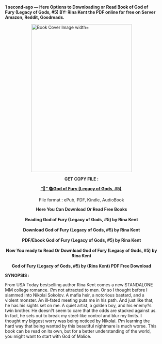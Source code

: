 <p><strong>1 second-ago &mdash; Here Options to Downloading or Read Book of God of Fury (Legacy of Gods, #5) BY: Rina Kent the PDF online for free on Server Amazon, Reddit, Goodreads.</strong></p><p><a href="https://yuzong16a.web.app/apply/197769061-god-of-fury"><img style="display: block; margin-left: auto; margin-right: auto;" src="https://i.gr-assets.com/images/S/compressed.photo.goodreads.com/books/1699296058l/197769061.jpg" alt="Book Cover Image width=" width="330" height="488" /></a></p><p style="text-align: center;"><strong>GET COPY FILE :</strong></p><p style="text-align: center;"><strong><a href="https://yuzong16a.web.app/apply/197769061-god-of-fury" target="_blank" rel="noopener">“📢” 📚God of Fury (Legacy of Gods, #5)</a>&nbsp;</strong></p><p style="text-align: center;">File format : ePub, PDF, Kindle, AudioBook</p><div style="text-align: center;"><strong>Here You Can Download Or Read Free Books</strong></div><div style="text-align: center;">&nbsp;</div><div style="text-align: center;"><strong>Reading God of Fury (Legacy of Gods, #5) by Rina Kent</strong></div><div style="text-align: center;">&nbsp;</div><div style="text-align: center;"><strong>Download God of Fury (Legacy of Gods, #5) by Rina Kent</strong></div><div style="text-align: center;">&nbsp;</div><div style="text-align: center;"><strong>PDF/Ebook God of Fury (Legacy of Gods, #5) by Rina Kent</strong></div><div style="text-align: center;">&nbsp;</div><div style="text-align: center;"><strong>Now You ready to Read Or Download God of Fury (Legacy of Gods, #5) by Rina Kent</strong></div><div style="text-align: center;">&nbsp;</div><div style="text-align: center;"><strong>God of Fury (Legacy of Gods, #5) by (Rina Kent) PDF Free Download</strong></div><p><strong>SYNOPSIS :</strong></p><p>From USA Today bestselling author Rina Kent comes a new STANDALONE MM college romance. I?m not attracted to men. Or so I thought before I slammed into Nikolai Sokolov. A mafia heir, a notorious bastard, and a violent monster. An ill-fated meeting puts me in his path. And just like that, he has his sights set on me. A quiet artist, a golden boy, and his enemy?s twin brother. He doesn?t seem to care that the odds are stacked against us. In fact, he sets out to break my steel-like control and blur my limits. I thought my biggest worry was being noticed by Nikolai. I?m learning the hard way that being wanted by this beautiful nightmare is much worse. This book can be read on its own, but for a better understanding of the world, you might want to start with God of Malice.</p>
